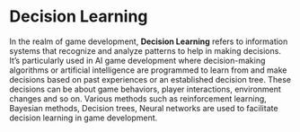 # Decision Learning

In the realm of game development, **Decision Learning**  refers to information systems that recognize and analyze patterns to help in making decisions. It’s particularly used in AI game development where decision-making algorithms or artificial intelligence are programmed to learn from and make decisions based on past experiences or an established decision tree. These decisions can be about game behaviors, player interactions, environment changes and so on. Various methods such as reinforcement learning, Bayesian methods, Decision trees, Neural networks are used to facilitate decision learning in game development.